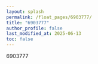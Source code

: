 ```yaml
---
layout: splash
permalink: /float_pages/6903777/
title: "6903777"
author_profile: false
last_modified_at: 2025-06-13
toc: false
---
```

 
6903777

